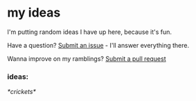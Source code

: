 my ideas
=====

I'm putting random ideas I have up here, because it's fun.

Have a question? [Submit an issue](https://github.com/Cbeck527/ideas/issues) - I'll answer everything there.

Wanna improve on my ramblings? [Submit a pull request]()

### ideas:

*\*crickets\**